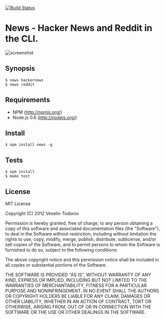 [![Build Status](https://secure.travis-ci.org/vesln/node-news.png)](http://travis-ci.org/vesln/node-news)

# News - Hacker News and Reddit in the CLI.

![screenshot](http://img543.imageshack.us/img543/7872/newsto.png)

## Synopsis

```   
$ news hackernews
$ news reddit
```

## Requirements

- NPM (http://npmjs.org/)
- Node.js 0.6 (http://nodejs.org/)

## Install

```
$ npm install news -g
```

## Tests

```
$ npm install
$ make test
```

## License

MIT License

Copyright (C) 2012 Veselin Todorov

Permission is hereby granted, free of charge, to any person obtaining a copy of
this software and associated documentation files (the "Software"), to deal in
the Software without restriction, including without limitation the rights to
use, copy, modify, merge, publish, distribute, sublicense, and/or sell copies
of the Software, and to permit persons to whom the Software is furnished to do
so, subject to the following conditions:

The above copyright notice and this permission notice shall be included in all
copies or substantial portions of the Software.

THE SOFTWARE IS PROVIDED "AS IS", WITHOUT WARRANTY OF ANY KIND, EXPRESS OR
IMPLIED, INCLUDING BUT NOT LIMITED TO THE WARRANTIES OF MERCHANTABILITY,
FITNESS FOR A PARTICULAR PURPOSE AND NONINFRINGEMENT. IN NO EVENT SHALL THE
AUTHORS OR COPYRIGHT HOLDERS BE LIABLE FOR ANY CLAIM, DAMAGES OR OTHER
LIABILITY, WHETHER IN AN ACTION OF CONTRACT, TORT OR OTHERWISE, ARISING FROM,
OUT OF OR IN CONNECTION WITH THE SOFTWARE OR THE USE OR OTHER DEALINGS IN THE
SOFTWARE.